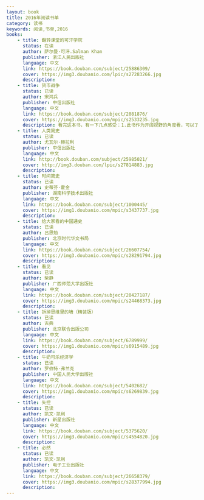 ```yaml
---
layout: book
title: 2016年阅读书单
category: 读书
keywords: 阅读,书单,2016
books: 
    - title: 翻转课堂的可汗学院
      status: 在读
      author: 萨尔曼·可汗.Salman Khan
      publisher: 浙江人民出版社
      language: 中文
      link: https://book.douban.com/subject/25886309/          
      cover: https://img3.doubanio.com/lpic/s27283266.jpg
      description: 
    - title: 货币战争
      status: 已读
      author: 宋鸿兵
      publisher: 中信出版社
      language: 中文
      link: https://book.douban.com/subject/2081876/          
      cover: https://img3.doubanio.com/mpic/s2533235.jpg
      description: 看完这本书，有一下几点感受：1.此书作为开阔视野的角度看，可以了解很多不为人知秘密，比如说罗斯柴尔德家族的牛逼，彼德伯格俱乐部的厉害，还有原来美国的总统很多都是死于被刺杀（高危职业啊）。2.书的脉络结构清晰，基本按时间的顺序来描述。3.作者比较喜欢用一些重量级的词语，让人有点吹嘘的感觉，比如绝无仅有，最，极其等等。4.此书还是需要有金融基础知识的人才会读的比较顺畅，毕竟书中用了许多金融相关的专业名词。我有很多地方看不懂……5.书中的对货币的发行权，并以此引申的各种与货币相关的战争的描述还是挺震撼的。
    - title: 人类简史
      status: 已读
      author: 尤瓦尔·赫拉利 
      publisher: 中信出版社
      language: 中文
      link: http://book.douban.com/subject/25985021/          
      cover: http://img3.douban.com/lpic/s27814883.jpg
      description: 
    - title: 时间简史
      status: 已读
      author: 史蒂芬·霍金
      publisher: 湖南科学技术出版社
      language: 中文
      link: https://book.douban.com/subject/1000445/         
      cover: https://img1.doubanio.com/mpic/s3437737.jpg
      description: 
    - title: 给大家看的中国通史
      status: 已读
      author: 吕思勉 
      publisher: 北京时代华文书局
      language: 中文
      link: https://book.douban.com/subject/26607754/        
      cover: https://img3.doubanio.com/mpic/s28291794.jpg
      description: 
    - title: 看见
      status: 已读
      author: 柴静 
      publisher: 广西师范大学出版社
      language: 中文
      link: https://book.douban.com/subject/20427187/      
      cover: https://img3.doubanio.com/mpic/s24468373.jpg
      description: 
    - title: 拆掉思维里的墙（精装版）
      status: 已读
      author: 古典
      publisher: 北京联合出版公司
      language: 中文
      link: https://book.douban.com/subject/6789999/        
      cover: https://img1.doubanio.com/mpic/s6915489.jpg
      description: 
    - title: 牛奶可乐经济学
      status: 已读
      author: 罗伯特·弗兰克  
      publisher: 中国人民大学出版社
      language: 中文
      link: https://book.douban.com/subject/5402682/      
      cover: https://img1.doubanio.com/mpic/s6269839.jpg
      description: 
    - title: 失控
      status: 已读
      author: 凯文·凯利 
      publisher: 新星出版社
      language: 中文
      link: https://book.douban.com/subject/5375620/       
      cover: https://img3.doubanio.com/mpic/s4554820.jpg
      description: 
    - title: 必然
      status: 已读
      author: 凯文·凯利 
      publisher: 电子工业出版社
      language: 中文
      link: https://book.douban.com/subject/26658379/      
      cover: https://img3.doubanio.com/mpic/s28377994.jpg
      description: 
---
```



     
  
